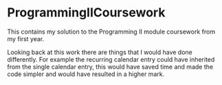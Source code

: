 # ProgrammingIICoursework
This contains my solution to the Programming II module coursework from my first year.

Looking back at this work there are things that I would have done differently. For example the recurring calendar entry could have inherited from the single calendar entry, this would have saved time and made the code simpler and would have resulted in a higher mark.
